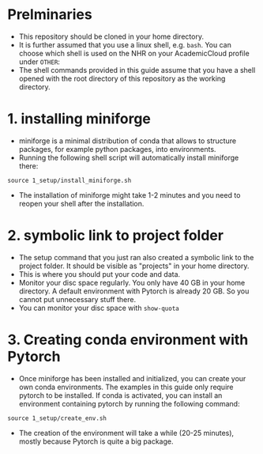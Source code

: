 # Prelminaries
* This repository should be cloned in your home directory.
* It is further assumed that you use a linux shell, e.g. ``bash``. You can choose which shell is used on the NHR on your AcademicCloud profile under ``OTHER``:
* The shell commands provided in this guide assume that you have a shell opened with the root directory of this repository as the working directory.

# 1. installing miniforge

* miniforge is a minimal distribution of conda that allows to structure packages, for example python packages, into environments.
* Running the following shell script will automatically install miniforge there:
```
source 1_setup/install_miniforge.sh
```
* The installation of miniforge might take 1-2 minutes and you need to reopen your shell after the installation.

# 2. symbolic link to project folder
* The setup command that you just ran also created a symbolic link to the project folder. It should be visible as "projects" in your home directory.
* This is where you should put your code and data.
* Monitor your disc space regularly. You only have 40 GB in your home directory. A default environment with Pytorch is already 20 GB. So you cannot put unnecessary stuff there.
* You can monitor your disc space with `show-quota`

# 3. Creating conda environment with Pytorch
* Once miniforge has been installed and initialized, you can create your own conda environments. The examples in this guide only require pytorch to be installed. If conda is activated, you can install an environment containing pytorch by running the following command:
```
source 1_setup/create_env.sh
```
* The creation of the environment will take a while (20-25 minutes), mostly because Pytorch is quite a big package.

